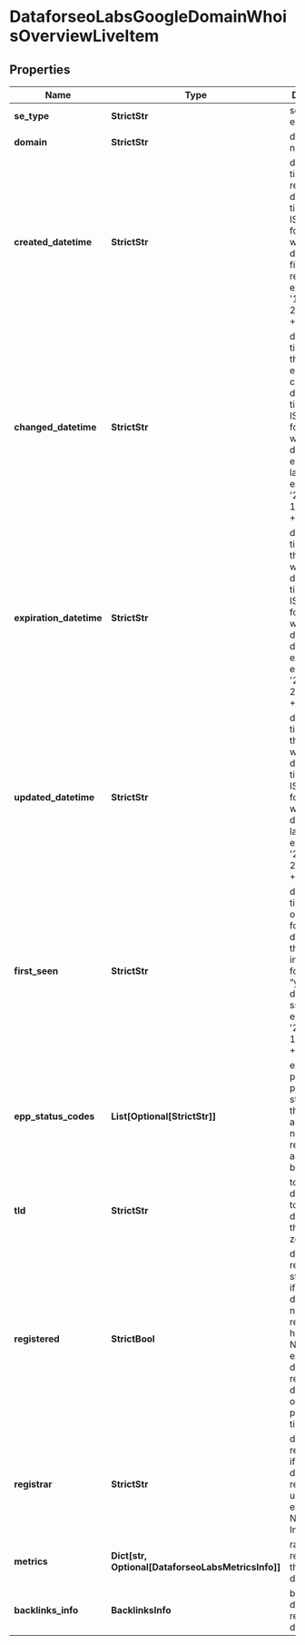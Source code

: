 # DataforseoLabsGoogleDomainWhoisOverviewLiveItem


## Properties

| Name | Type | Description | Notes |
|------------ | ------------- | ------------- | -------------|
**se_type** | **StrictStr** | search engine type |[optional]|
**domain** | **StrictStr** | domain name |[optional]|
**created_datetime** | **StrictStr** | date and time of registration<br>date and time (in the ISO 8601 format) when the domain was first registered<br>example:<br>'1997-03-29 03:00:00 +00:00' |[optional]|
**changed_datetime** | **StrictStr** | date and time when the domain entry was changed<br>date and time (in the ISO 8601 format) when the domain entry was last modified<br>example:<br>'2021-01-14 08:36:28 +00:00' |[optional]|
**expiration_datetime** | **StrictStr** | date and time when the domain will expire<br>date and time (in the ISO 8601 format) when the domain is due to expire<br>example:<br>'2022-11-26 17:21:23 +00:00' |[optional]|
**updated_datetime** | **StrictStr** | date and time when the domain was updated<br>date and time (in the ISO 8601 format) when the domain was last updated<br>example:<br>'2021-01-29 13:59:38 +00:00' |[optional]|
**first_seen** | **StrictStr** | date and time when our crawler found the domain for the first time<br>in the UTC format: “yyyy-mm-dd hh-mm-ss +00:00”<br>example:<br>'2019-11-15 12:57:46 +00:00' |[optional]|
**epp_status_codes** | **List[Optional[StrictStr]]** | extensive provisioning protocol status codes<br>the status of a domain name registration as defined by ICANN |[optional]|
**tld** | **StrictStr** | top-level domain<br>top-level domain in the DNS root zone |[optional]|
**registered** | **StrictBool** | domain registration status<br>if false, the domain name registration has expired<br>Note: expired domains will remain in the database for only a short period of time |[optional]|
**registrar** | **StrictStr** | domain registrar<br>if null, the domain registrar is unknown<br>example:<br>NameCheap, Inc. |[optional]|
**metrics** | **Dict[str, Optional[DataforseoLabsMetricsInfo]]** | ranking data relevant to the specified domain |[optional]|
**backlinks_info** | **BacklinksInfo** | backlink data for the returned domain |[optional]|